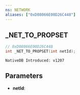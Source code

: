 ```yaml
---
ns: NETWORK
aliases: ["0xD08066E00D26C448"]
---
```

## _NET_TO_PROPSET

```c
// 0xD08066E00D26C448
int _NET_TO_PROPSET(int netId);
```

```
NativeDB Introduced: v1207
```

## Parameters
* **netId**:
